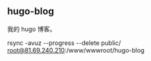 ## hugo-blog

我的 hugo 博客。

rsync -avuz --progress --delete public/ root@81.69.240.210:/www/wwwroot/hugo-blog